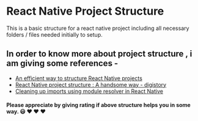 # React Native Project Structure

This is a basic structure for a react native project including all necessary folders / files needed initially to setup.

## In order to know more about project structure , i am giving some references -

* [An efficient way to structure React Native projects](https://cheesecakelabs.com/blog/efficient-way-structure-react-native-projects/)
* [React Native project structure : A handsome way - digistory](http://www.digitstory.com/react-native-project-structure-a-handsome-way/)
* [Cleaning up imports using module resolver in React Native](https://dev.to/karanpratapsingh/cleaning-up-imports-using-module-resolver-in-react-native-58g8)


#### Please appreciate by giving rating if above structure helps you in some way. :smiley: :heart: :heart: :heart:

